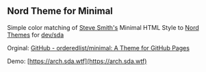 

## Nord Theme for Minimal

Simple color matching of [Steve Smith's](https://github.com/orderedlist) Minimal HTML Style to [Nord Themes](https://www.nordtheme.com) for [dev/sda](https://sda.wtf)

Orginal: [GitHub - orderedlist/minimal: A Theme for GitHub Pages](https://github.com/orderedlist/minimal)

Demo: [https://arch.sda.wtf](https://arch.sda.wtf)

